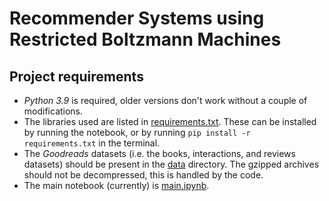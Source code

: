 # Recommender Systems using Restricted Boltzmann Machines

## Project requirements

- *Python 3.9* is required, older versions don't work without a couple of modifications.
- The libraries used are listed in [requirements.txt](./requirements.txt). These can be installed by running the notebook, or by running `pip install -r requirements.txt` in the terminal.
- The *Goodreads* datasets (i.e. the books, interactions, and reviews datasets) should be present in the [data](./data) directory. The gzipped archives should not be decompressed, this is handled by the code.
- The main notebook (currently) is [main.ipynb](main.ipynb).
